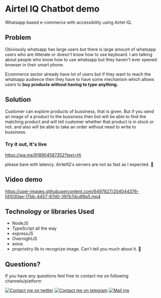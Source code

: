 # Airtel IQ Chatbot demo

Whatsapp based e-commerce with accessibility using Airtel IQ.

## Problem 
Obiviously whatsapp has large users but there is large amount of whatsapp users who are illiterate or doesn't know how to use keyboard. I am talking about people who know how to use whatsapp but they haven't ever opened browser in their smart phone. 

Ecommerce sector already have lot of users but if they want to reach the whatsapp audience then they have to have some mechanism which allows users to **buy products without having to type anything.** 

## Solution

Customer can explore products of bussiness, that is given. But if you send an image of a product to the bussiness then bot will be able to find the matching product and will tell customer whether that product is in stock or not. and also will be able to take an order without need to write to bussiness. 

### Try it out, It's live
https://wa.me/918904587352?text=Hi

please bare with latency. AirtelIQ's servers are not as fast as I expected. 🤷

## Video demo


https://user-images.githubusercontent.com/6497827/204044376-fd1030ae-17bb-4457-87d0-397b7dcdf8a5.mp4


## Technology or libraries Used

- NodeJS
- TypeScript all the way
- expressJS
- OvernightJS
- axios
- propriotiry lib to recognize image. Can't tell you much about it. 🤫

## Questions?

If you have any questions feel free to contact me on following channels/platform

[twitter_logo]: https://user-images.githubusercontent.com/6497827/57843958-c30e6b00-77ec-11e9-97bd-dfbc800f96a9.png
[telegram_logo]: https://user-images.githubusercontent.com/6497827/57844175-2ac4b600-77ed-11e9-8488-f2d45efa7497.png
[gmail_logo]: https://user-images.githubusercontent.com/6497827/62424751-c1b85480-b6f0-11e9-97de-096c0a980829.png

[twitter]: https://twitter.com/ArpitVasani
[telegram]: http://t.me/Arpit_Vasani
[gmail]: mailto:vasani.arpit@gmail.com?subject=Regarding%20Wbot&body=Hi


[![Contact me on twitter][twitter_logo]][twitter]
[![Contact me on telegram][telegram_logo]][telegram]
[![Mail me][gmail_logo]][gmail]
